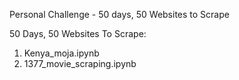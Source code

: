 
Personal Challenge - 50 days, 50 Websites to Scrape

50 Days, 50 Websites To Scrape:
1. Kenya_moja.ipynb
2. 1377_movie_scraping.ipynb
